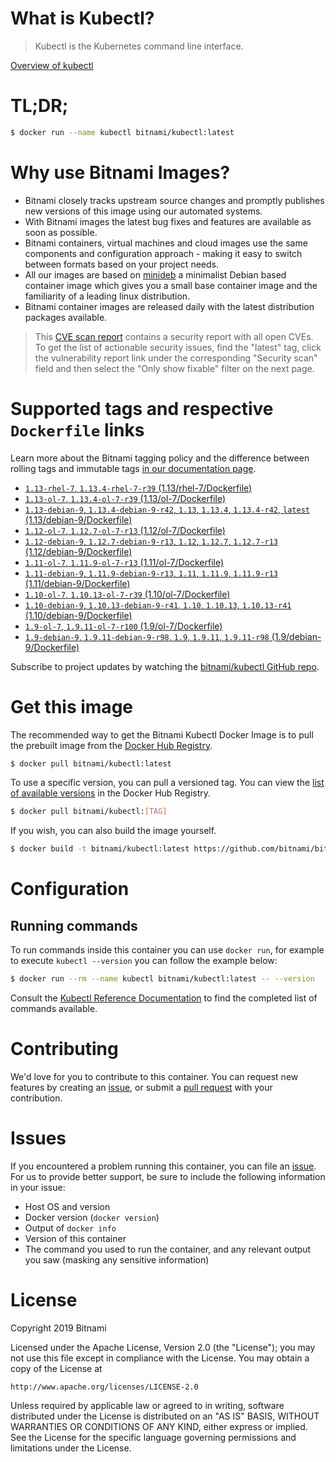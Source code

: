 
# What is Kubectl?

> Kubectl is the Kubernetes command line interface.

[Overview of kubectl](https://kubernetes.io/docs/reference/kubectl/overview/)

# TL;DR;

```bash
$ docker run --name kubectl bitnami/kubectl:latest
```

# Why use Bitnami Images?

* Bitnami closely tracks upstream source changes and promptly publishes new versions of this image using our automated systems.
* With Bitnami images the latest bug fixes and features are available as soon as possible.
* Bitnami containers, virtual machines and cloud images use the same components and configuration approach - making it easy to switch between formats based on your project needs.
* All our images are based on [minideb](https://github.com/bitnami/minideb) a minimalist Debian based container image which gives you a small base container image and the familiarity of a leading linux distribution.
* Bitnami container images are released daily with the latest distribution packages available.


> This [CVE scan report](https://quay.io/repository/bitnami/kubectl?tab=tags) contains a security report with all open CVEs. To get the list of actionable security issues, find the "latest" tag, click the vulnerability report link under the corresponding "Security scan" field and then select the "Only show fixable" filter on the next page.

# Supported tags and respective `Dockerfile` links

Learn more about the Bitnami tagging policy and the difference between rolling tags and immutable tags [in our documentation page](https://docs.bitnami.com/containers/how-to/understand-rolling-tags-containers/).


* [`1.13-rhel-7`, `1.13.4-rhel-7-r39` (1.13/rhel-7/Dockerfile)](https://github.com/bitnami/bitnami-docker-kubectl/blob/1.13.4-rhel-7-r39/1.13/rhel-7/Dockerfile)
* [`1.13-ol-7`, `1.13.4-ol-7-r39` (1.13/ol-7/Dockerfile)](https://github.com/bitnami/bitnami-docker-kubectl/blob/1.13.4-ol-7-r39/1.13/ol-7/Dockerfile)
* [`1.13-debian-9`, `1.13.4-debian-9-r42`, `1.13`, `1.13.4`, `1.13.4-r42`, `latest` (1.13/debian-9/Dockerfile)](https://github.com/bitnami/bitnami-docker-kubectl/blob/1.13.4-debian-9-r42/1.13/debian-9/Dockerfile)
* [`1.12-ol-7`, `1.12.7-ol-7-r13` (1.12/ol-7/Dockerfile)](https://github.com/bitnami/bitnami-docker-kubectl/blob/1.12.7-ol-7-r13/1.12/ol-7/Dockerfile)
* [`1.12-debian-9`, `1.12.7-debian-9-r13`, `1.12`, `1.12.7`, `1.12.7-r13` (1.12/debian-9/Dockerfile)](https://github.com/bitnami/bitnami-docker-kubectl/blob/1.12.7-debian-9-r13/1.12/debian-9/Dockerfile)
* [`1.11-ol-7`, `1.11.9-ol-7-r13` (1.11/ol-7/Dockerfile)](https://github.com/bitnami/bitnami-docker-kubectl/blob/1.11.9-ol-7-r13/1.11/ol-7/Dockerfile)
* [`1.11-debian-9`, `1.11.9-debian-9-r13`, `1.11`, `1.11.9`, `1.11.9-r13` (1.11/debian-9/Dockerfile)](https://github.com/bitnami/bitnami-docker-kubectl/blob/1.11.9-debian-9-r13/1.11/debian-9/Dockerfile)
* [`1.10-ol-7`, `1.10.13-ol-7-r39` (1.10/ol-7/Dockerfile)](https://github.com/bitnami/bitnami-docker-kubectl/blob/1.10.13-ol-7-r39/1.10/ol-7/Dockerfile)
* [`1.10-debian-9`, `1.10.13-debian-9-r41`, `1.10`, `1.10.13`, `1.10.13-r41` (1.10/debian-9/Dockerfile)](https://github.com/bitnami/bitnami-docker-kubectl/blob/1.10.13-debian-9-r41/1.10/debian-9/Dockerfile)
* [`1.9-ol-7`, `1.9.11-ol-7-r100` (1.9/ol-7/Dockerfile)](https://github.com/bitnami/bitnami-docker-kubectl/blob/1.9.11-ol-7-r100/1.9/ol-7/Dockerfile)
* [`1.9-debian-9`, `1.9.11-debian-9-r98`, `1.9`, `1.9.11`, `1.9.11-r98` (1.9/debian-9/Dockerfile)](https://github.com/bitnami/bitnami-docker-kubectl/blob/1.9.11-debian-9-r98/1.9/debian-9/Dockerfile)

Subscribe to project updates by watching the [bitnami/kubectl GitHub repo](https://github.com/bitnami/bitnami-docker-kubectl).

# Get this image

The recommended way to get the Bitnami Kubectl Docker Image is to pull the prebuilt image from the [Docker Hub Registry](https://hub.docker.com/r/bitnami/kubectl).

```bash
$ docker pull bitnami/kubectl:latest
```

To use a specific version, you can pull a versioned tag. You can view the [list of available versions](https://hub.docker.com/r/bitnami/kubectl/tags/) in the Docker Hub Registry.

```bash
$ docker pull bitnami/kubectl:[TAG]
```

If you wish, you can also build the image yourself.

```bash
$ docker build -t bitnami/kubectl:latest https://github.com/bitnami/bitnami-docker-kubectl.git
```

# Configuration

## Running commands

To run commands inside this container you can use `docker run`, for example to execute `kubectl --version` you can follow the example below:

```bash
$ docker run --rm --name kubectl bitnami/kubectl:latest -- --version
```

Consult the [Kubectl Reference Documentation](https://kubernetes.io/docs/reference/generated/kubectl/kubectl-commands) to find the completed list of commands available.

# Contributing

We'd love for you to contribute to this container. You can request new features by creating an [issue](https://github.com/bitnami/bitnami-docker-kubectl/issues), or submit a [pull request](https://github.com/bitnami/bitnami-docker-kubectl/pulls) with your contribution.

# Issues

If you encountered a problem running this container, you can file an [issue](https://github.com/bitnami/bitnami-docker-kubectl/issues). For us to provide better support, be sure to include the following information in your issue:

- Host OS and version
- Docker version (`docker version`)
- Output of `docker info`
- Version of this container
- The command you used to run the container, and any relevant output you saw (masking any sensitive information)

# License

Copyright 2019 Bitnami

Licensed under the Apache License, Version 2.0 (the "License");
you may not use this file except in compliance with the License.
You may obtain a copy of the License at

    http://www.apache.org/licenses/LICENSE-2.0

Unless required by applicable law or agreed to in writing, software
distributed under the License is distributed on an "AS IS" BASIS,
WITHOUT WARRANTIES OR CONDITIONS OF ANY KIND, either express or implied.
See the License for the specific language governing permissions and
limitations under the License.
